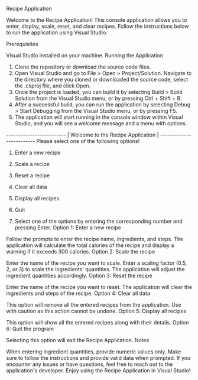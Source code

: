 Recipe Application

Welcome to the Recipe Application! This console application allows you to enter, display, scale, reset, and clear recipes. Follow the instructions below to run the application using Visual Studio.

Prerequisites

Visual Studio installed on your machine.
Running the Application

1. Clone the repository or download the source code files.
2. Open Visual Studio and go to File > Open > Project/Solution. Navigate to the directory where you cloned or downloaded the source code, select the .csproj file, and click Open.
3. Once the project is loaded, you can build it by selecting Build > Build Solution from the Visual Studio menu, or by pressing Ctrl + Shift + B.
4. After a successful build, you can run the application by selecting Debug > Start Debugging from the Visual Studio menu, or by pressing F5.
5. The application will start running in the console window within Visual Studio, and you will see a welcome message and a menu with options.

*-*-*-*-*-*-*-*-*-*-*-*-*-*-*-*-*-*-*-*-*-*-*-*-*-*
|        Welcome to the Recipe Application        |
*-*-*-*-*-*-*-*-*-*-*-*-*-*-*-*-*-*-*-*-*-*-*-*-*-*
Please select one of the following options!
1. Enter a new recipe
2. Scale a recipe
3. Reset a recipe
4. Clear all data
5. Display all recipes
6. Quit

6. Select one of the options by entering the corresponding number and pressing Enter.
Option 1: Enter a new recipe

Follow the prompts to enter the recipe name, ingredients, and steps.
The application will calculate the total calories of the recipe and display a warning if it exceeds 300 calories.
Option 2: Scale the recipe

Enter the name of the recipe you want to scale.
Enter a scaling factor (0.5, 2, or 3) to scale the ingredients' quantities.
The application will adjust the ingredient quantities accordingly.
Option 3: Reset the recipe

Enter the name of the recipe you want to reset.
The application will clear the ingredients and steps of the recipe.
Option 4: Clear all data

This option will remove all the entered recipes from the application. Use with caution as this action cannot be undone.
Option 5: Display all recipes

This option will show all the entered recipes along with their details.
Option 6: Quit the program

Selecting this option will exit the Recipe Application.
Notes

When entering ingredient quantities, provide numeric values only.
Make sure to follow the instructions and provide valid data when prompted.
If you encounter any issues or have questions, feel free to reach out to the application's developer.
Enjoy using the Recipe Application in Visual Studio!
